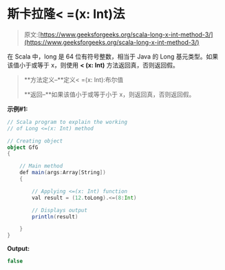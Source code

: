 # 斯卡拉隆< =(x: Int)法

> 原文:[https://www.geeksforgeeks.org/scala-long-x-int-method-3/](https://www.geeksforgeeks.org/scala-long-x-int-method-3/)

在 Scala 中，long 是 64 位有符号整数，相当于 Java 的 Long 基元类型。如果该值小于或等于 x，则使用 **< (x: Int)** 方法返回真，否则返回假。

> **方法定义–**定义< =(x: Int):布尔值
> 
> **返回–**如果该值小于或等于小于 x，则返回真，否则返回假。

**示例#1:**

```scala
// Scala program to explain the working 
// of Long <=(x: Int) method

// Creating object
object GfG
{ 

    // Main method
    def main(args:Array[String])
    {

        // Applying <=(x: Int) function
        val result = (12.toLong).<=(8:Int)

        // Displays output
        println(result)

    }
} 
```

**Output:**

```scala
false

```